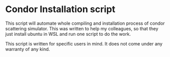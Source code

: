 Condor Installation script
==========================

This script will automate whole compiling and installation process of condor scattering simulator.
This was written to help my colleagues,
so that they just install ubuntu in WSL and run one script to do the work.

This script is written for specific users in mind.
It does not come under any warranty of any kind.
